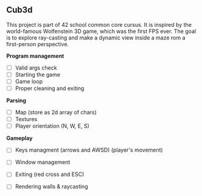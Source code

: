 **Cub3d**
---
This project is part of 42 school common core cursus. It is inspired by the world-famous Wolfenstein 3D game, which
was the first FPS ever. The goal is to explore ray-casting and
make a dynamic view inside a maze rom a first-person perspective.

**Program management**
- [ ] Valid args check
- [ ] Starting the game
- [ ] Game loop
- [ ] Proper cleaning and exiting

**Parsing**
- [ ] Map (store as 2d array of chars)
- [ ] Textures
- [ ] Player orientation (N, W, E, S)

**Gameplay**
- [ ] Keys managment (arrows and AWSD) (player's movement)
- [ ] Window management 
- [ ] Exiting (red cross and ESC)
- [ ] Rendering walls & raycasting

